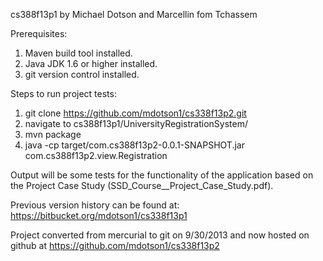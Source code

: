 cs388f13p1 by Michael Dotson and Marcellin fom Tchassem

Prerequisites:
1. Maven build tool installed.
2. Java JDK 1.6 or higher installed.
3. git version control installed.


Steps to run project tests:
1. git clone https://github.com/mdotson1/cs338f13p2.git
2. navigate to cs388f13p1/UniversityRegistrationSystem/
3. mvn package
4. java -cp target/com.cs388f13p2-0.0.1-SNAPSHOT.jar com.cs388f13p2.view.Registration

Output will be some tests for the functionality of the application based on the
Project Case Study (SSD_Course__Project_Case_Study.pdf). 

Previous version history can be found at:
https://bitbucket.org/mdotson1/cs338f13p1

Project converted from mercurial to git on 9/30/2013 and now hosted on github at 
https://github.com/mdotson1/cs338f13p2

